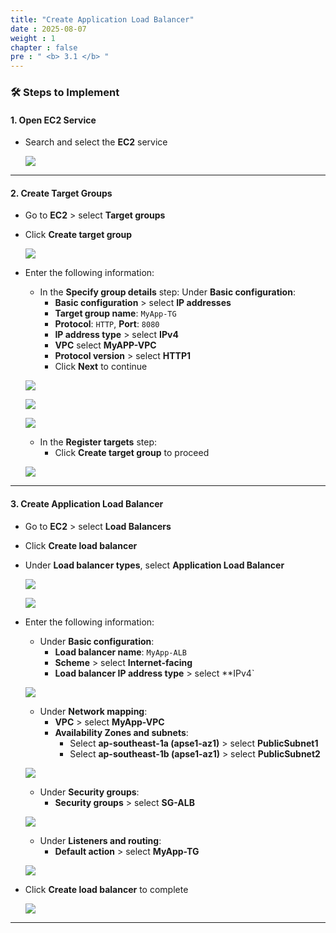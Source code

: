 ```yaml
---
title: "Create Application Load Balancer"
date : 2025-08-07
weight : 1
chapter : false
pre : " <b> 3.1 </b> "
---
```


### 🛠️ Steps to Implement

#### 1. Open EC2 Service

- Search and select the **EC2** service

  ![](/images/3.1/0001.png)

---

#### 2. Create Target Groups

- Go to **EC2** > select **Target groups**
- Click **Create target group** 

  ![](/images/3.1/0002.png)

- Enter the following information:
    - In the **Specify group details** step:
      Under **Basic configuration**:
        - **Basic configuration** > select **IP addresses**
        - **Target group name**: `MyApp-TG`
        - **Protocol**: `HTTP`, **Port**: `8080`
        - **IP address type** > select **IPv4**
        - **VPC** select **MyAPP-VPC**
        - **Protocol version** > select **HTTP1**
        - Click **Next** to continue
  
  ![](/images/3.1/0003.png)

  ![](/images/3.1/0004.png)

  ![](/images/3.1/0005.png)

    - In the **Register targets** step:
      - Click **Create target group** to proceed
 
  ![](/images/3.1/0006.png)

---

#### 3. Create Application Load Balancer
- Go to **EC2** > select **Load Balancers**
- Click **Create load balancer**
- Under **Load balancer types**, select **Application Load Balancer**

  ![](/images/3.1/0007.png)

  ![](/images/3.1/0008.png)

- Enter the following information:
  - Under **Basic configuration**:
    - **Load balancer name**: `MyApp-ALB`
    - **Scheme** > select **Internet-facing**
    - **Load balancer IP address type** > select **IPv4`

  ![](/images/3.1/0009.png)
  
  - Under **Network mapping**:
    - **VPC** > select **MyApp-VPC**
    - **Availability Zones and subnets**:
      - Select **ap-southeast-1a (apse1-az1)** > select **PublicSubnet1**
      - Select **ap-southeast-1b (apse1-az1)** > select **PublicSubnet2**

  ![](/images/3.1/0010.png)

  - Under **Security groups**:
    - **Security groups** > select **SG-ALB**

  ![](/images/3.1/0011.png)

  - Under **Listeners and routing**:
    - **Default action** > select **MyApp-TG**

  ![](/images/3.1/0012.png)

- Click **Create load balancer** to complete

  ![](/images/3.1/0013.png)

---